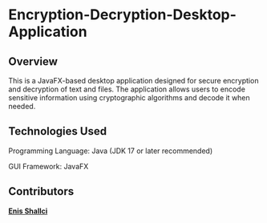 # Encryption-Decryption-Desktop-Application

## Overview

This is a JavaFX-based desktop application designed for secure encryption and decryption of text and files. The application allows users to encode sensitive information using cryptographic algorithms and decode it when needed.

## Technologies Used

Programming Language: Java (JDK 17 or later recommended)

GUI Framework: JavaFX


## Contributors
<b>[Enis Shallci](https://github.com/enisshallci)</b>

